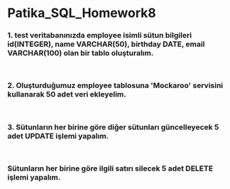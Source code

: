 # Patika_SQL_Homework8

### 1. test veritabanınızda employee isimli sütun bilgileri id(INTEGER), name VARCHAR(50), birthday DATE, email VARCHAR(100) olan bir tablo oluşturalım.

```  ```

### 2. Oluşturduğumuz employee tablosuna 'Mockaroo' servisini kullanarak 50 adet veri ekleyelim.

```  ``` 

### 3. Sütunların her birine göre diğer sütunları güncelleyecek 5 adet UPDATE işlemi yapalım.

```  ```

### Sütunların her birine göre ilgili satırı silecek 5 adet DELETE işlemi yapalım.

```  ```


